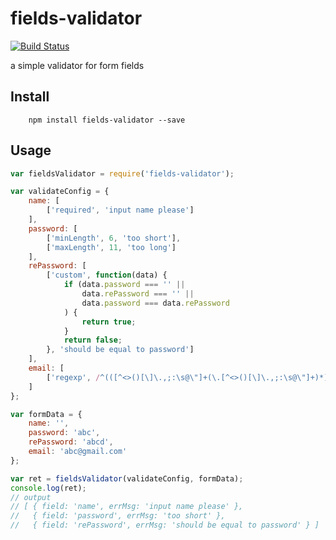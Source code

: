 
# fields-validator

[![Build Status](https://api.travis-ci.org/vizonluo/fields-validator.svg?branch=master)](https://travis-ci.org/vizonluo/fields-validator)

a simple validator for form fields

## Install
```
    npm install fields-validator --save
```

## Usage
```javascript
var fieldsValidator = require('fields-validator');

var validateConfig = {
    name: [
        ['required', 'input name please']
    ],
    password: [
        ['minLength', 6, 'too short'],
        ['maxLength', 11, 'too long']
    ],
    rePassword: [
        ['custom', function(data) {
            if (data.password === '' ||
                data.rePassword === '' ||
                data.password === data.rePassword
            ) {
                return true;
            }
            return false;
        }, 'should be equal to password']
    ],
    email: [
        ['regexp', /^(([^<>()[\]\.,;:\s@\"]+(\.[^<>()[\]\.,;:\s@\"]+)*)|(\".+\"))@(([^<>()[\]\.,;:\s@\"]+\.)+[^<>()[\]\.,;:\s@\"]{2,})$/i, 'input a right mail please'],
    ]
};

var formData = {
    name: '',
    password: 'abc',
    rePassword: 'abcd',
    email: 'abc@gmail.com'
};

var ret = fieldsValidator(validateConfig, formData);
console.log(ret);
// output
// [ { field: 'name', errMsg: 'input name please' },
//   { field: 'password', errMsg: 'too short' },
//   { field: 'rePassword', errMsg: 'should be equal to password' } ]
```
